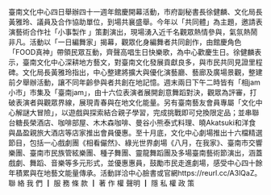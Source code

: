 臺南文化中心四日舉辦四十一週年館慶開幕活動，市府副秘書長徐健麟、文化局長黃雅玲、議員及合作協助單位，到場共襄盛舉。今年以「共同體」為主題，邀請表演藝術合作社「小事製作 」策劃演出，現場湧入近千名觀眾熱情參與，氣氛熱鬧非凡。活動以「一日編舞家」揭幕，觀眾化身編舞者共同創作，由館慶角色「FOOD真神」帶領民眾互動，齊聲高唱生日快樂歌，為中心歡慶生日。徐健麟表示，臺南文化中心深耕地方藝文，對臺南文化發展貢獻良多，與市民共同見證里程碑。文化局長黃雅玲指出，中心整建將擴大與優化演藝廳、藝廊及廣場景觀，整建前夕舉辦活動，讓不同年齡參與者共創在地記憶。週末兩日下午二時皆有「相jam小市」市集及「臺南jam」，由十六位表演者展開創意舞蹈對決，觀眾為評審，打破表演者與觀眾界線，展現青春與在地文化能量。另有臺南藝友會員專屬「文化中心解謎大冒險」，以遊戲與探索結合親子學習，完成挑戰即可兌換限定品；並串聯台糖長榮酒店、咖啡部屋、木木森咖啡、曼谷小熊泰式料理、曉Akatsuki和洋食與晶盈親旅大酒店等店家推出會員優惠。至十月底，文化中心劇場推出十六檔精選節目，包括一心戲劇團《相看儼然》、綠光世界劇場《八月，在我家》、臺南市交響樂團、臺南市民族管絃樂團、種子舞團、靈龍舞蹈團及多場臺南藝術節演出，涵蓋戲劇、舞蹈、音樂等多元形式，並優惠惠員，鼓勵市民走進劇場，感受中心四十餘年積累與在地藝文能量傳承。活動詳洽中心臉書或官網https://reurl.cc/A3lQaZ。聯 絡 我 們 ┃ 服 務 條 款 ┃ 著 作 權 聲明 ┃ 隱 私 權 政 策